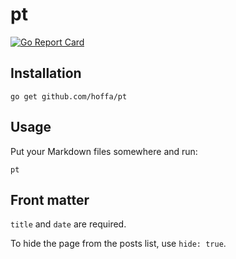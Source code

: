 # pt

[![Go Report Card](https://goreportcard.com/badge/github.com/hoffa/pt)](https://goreportcard.com/report/github.com/hoffa/pt)

## Installation

```shell
go get github.com/hoffa/pt
```

## Usage

Put your Markdown files somewhere and run:

```shell
pt
```

## Front matter

`title` and `date` are required.

To hide the page from the posts list, use `hide: true`.
